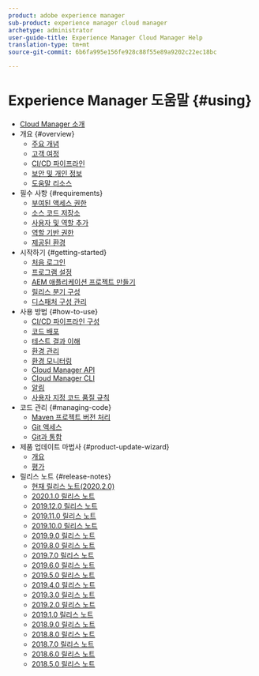 ```yaml
---
product: adobe experience manager
sub-product: experience manager cloud manager
archetype: administrator
user-guide-title: Experience Manager Cloud Manager Help
translation-type: tm+mt
source-git-commit: 6b6fa995e156fe928c88f55e89a9202c22ec18bc

---
```



# Experience Manager 도움말 {#using}

+ [Cloud Manager 소개](introduction-to-cloud-manager.md)
+ 개요 {#overview}
   + [주요 개념](key-concepts.md)
   + [고객 여정](customer-journey.md)
   + [CI/CD 파이프라인](ci-cd-pipeline.md)
   + [보안 및 개인 정보](security-and-privacy.md)
   + [도움말 리소스](help-resources.md)
+ 필수 사항 {#requirements}
   + [부여된 액세스 권한](access-rights-granted.md)
   + [소스 코드 저장소](source-code-repository.md)
   + [사용자 및 역할 추가](setting-up-users-and-roles.md)
   + [역할 기반 권한](role-based-permissions.md)
   + [제공된 환경](environments-provisioned.md)
+ 시작하기 {#getting-started}
   + [처음 로그인](first-time-login.md)
   + [프로그램 설정](setting-up-program.md)
   + [AEM 애플리케이션 프로젝트 만들기](create-an-application-project.md)
   + [릴리스 분기 구성](configure-your-release-branches.md)
   + [디스패처 구성 관리](dispatcher-configurations.md)
+ 사용 방법 {#how-to-use}
   + [CI/CD 파이프라인 구성](configuring-pipeline.md)
   + [코드 배포](deploying-code.md)
   + [테스트 결과 이해](understand-your-test-results.md)
   + [환경 관리](manage-your-environment.md)
   + [환경 모니터링](monitor-your-environments.md)
   + [Cloud Manager API](https://www.adobe.io/apis/experiencecloud/cloud-manager/docs.html)
   + [Cloud Manager CLI](https://github.com/adobe/aio-cli-plugin-cloudmanager/blob/master/README.md)
   + [알림](notifications.md)
   + [사용자 지정 코드 품질 규칙](custom-code-quality-rules.md)
+ 코드 관리 {#managing-code}
   + [Maven 프로젝트 버전 처리](activating-maven-project.md)
   + [Git 액세스](accessing-git.md)
   + [Git과 통합](setup-cloud-manager-git-integration.md)
+ 제품 업데이트 마법사 {#product-update-wizard}
   + [개요](overview-productupdate-wizard.md)
   + [평가](evaluation.md)
+ 릴리스 노트 {#release-notes}
   + [현재 릴리스 노트(2020.2.0)](release-notes-current.md)
   + [2020.1.0 릴리스 노트](release-notes-2020-1-0.md)
   + [2019.12.0 릴리스 노트](release-notes-2019-12-0.md)
   + [2019.11.0 릴리스 노트](release-notes-2019-11-0.md)
   + [2019.10.0 릴리스 노트](release-notes-2019-10-0.md)
   + [2019.9.0 릴리스 노트](release-notes-2019-9-0.md)
   + [2019.8.0 릴리스 노트](release-notes-2019-8-0.md)
   + [2019.7.0 릴리스 노트](release-notes-2019-7-0.md)
   + [2019.6.0 릴리스 노트](release-notes-2019-6-0.md)
   + [2019.5.0 릴리스 노트](release-notes-2019-5-0.md)
   + [2019.4.0 릴리스 노트](release-notes-2019-4-0.md)
   + [2019.3.0 릴리스 노트](release-notes-2019-3-0.md)
   + [2019.2.0 릴리스 노트](release-notes-2019-2-0.md)
   + [2019.1.0 릴리스 노트](release-notes-2019-1-0.md)
   + [2018.9.0 릴리스 노트](release-notes-2018-9-0.md)
   + [2018.8.0 릴리스 노트](release-notes-2018-8-0.md)
   + [2018.7.0 릴리스 노트](release-notes-2018-7-0.md)
   + [2018.6.0 릴리스 노트](release-notes-2018-6-0.md)
   + [2018.5.0 릴리스 노트](release-notes-2018-5-0.md)
